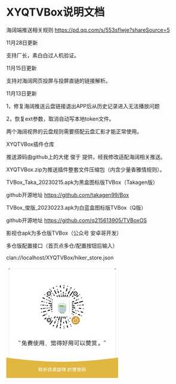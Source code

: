 # XYQTVBox说明文档
海阔端推送相关规则
https://pd.qq.com/s/553sflwje?shareSource=5

11月28日更新

支持厂长，素白白过人机验证。

11月15日更新

支持对海阔网页投屏与投屏直链的链接解析。

11月13日更新

 1，修复海阔推送云盘链接退出APP后从历史记录进入无法播放问题

 2，恢复ext参数，取消自动写本地token文件。

两个海阔视界的云盘规则需要搭配云盘汇影才能正常使用。

XYQTVBox插件仓库

推送源码由github上的大佬 俊于 提供，经我修改适配海阔相关推送。

XYQTVBox.zip为推送插件整套文件压缩包（内含少量香雅情规则）。

TVBox_Taka_20230215.apk为黑盒图标版TVBox（Takagen版）

github开源地址 https://github.com/takagen99/Box

TVBox_俊版_20230223.apk为白蓝盒图标版TVBox（Q版）

github开源地址 https://github.com/q215613905/TVBoxOS

影视仓apk为多仓版TVBox（公众号 安卓哥开发）

多仓版配置接口（首页点多仓/配置按钮后输入）

clan://localhost/XYQTVBox/hiker_store.json


<img src="weixinqrcode.png" width="300">
